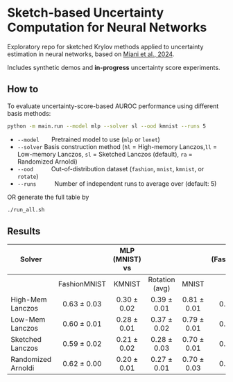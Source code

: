 # Sketch-based Uncertainty Computation for Neural Networks

Exploratory repo for sketched Krylov methods applied to uncertainty estimation in neural networks, based on [Miani et al., 2024](https://arxiv.org/pdf/2409.15008). 

Includes synthetic demos and **in-progress** uncertainty score experiments.

## How to 
To evaluate uncertainty-score-based AUROC performance using different basis methods:

```bash
python -m main.run --model mlp --solver sl --ood kmnist --runs 5
```

- `--model`  Pretrained model to use (`mlp` or `lenet`)
- `--solver` Basis construction method (`hl` = High-memory Lanczos,`ll` = Low-memory Lanczos, `sl` = Sketched Lanczos (default), `ra` = Randomized Arnoldi)
- `--ood`   Out-of-distribution dataset (`fashion`, `mnist`, `kmnist`, or `rotate`)
- `--runs`   Number of independent runs to average over (default: 5)

OR generate the full table by 
<!-- (~30 mins on `mps`) -->
```bash
./run_all.sh
```
## Results
| Solver     |            |    MLP (MNIST) vs      |                  |          |     LeNet (FashionMNIST) vs    |                  |
|------------|:-------------------------:|:--------:|:----------------:|:-------------------------------:|:--------:|:----------------:|
|            | FashionMNIST              | KMNIST   | Rotation (avg)   | MNIST                          | KMNIST   | Rotation (avg)   |
| High-Mem Lanczos  | 0.63 ± 0.03               | 0.30 ± 0.02 | 0.39 ± 0.01   | 0.81 ± 0.01                    | 0.67 ± 0.01 | 0.44 ± 0.00    |
| Low-Mem  Lanczos  | 0.60 ± 0.01               | 0.28 ± 0.01 | 0.37 ± 0.02   | 0.79 ± 0.01                    | 0.66 ± 0.01 | 0.43 ± 0.01    |
| Sketched Lanczos  | 0.59 ± 0.02               | 0.21 ± 0.02 | 0.28 ± 0.03   | 0.70 ± 0.01                    | 0.53 ± 0.03 | 0.40 ± 0.01    |
| Randomized Arnoldi    | 0.62 ± 0.00               | 0.20 ± 0.01 | 0.27 ± 0.01   | 0.70 ± 0.03                    | 0.49 ± 0.03 | 0.41 ± 0.01    |

